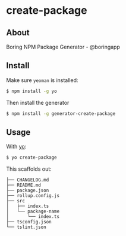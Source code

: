 # create-package

## About

Boring NPM Package Generator - @boringapp

## Install

Make sure `yeoman` is installed:

```sh
$ npm install -g yo
```

Then install the generator

```sh
$ npm install -g generator-create-package
```

## Usage

With [yo](https://github.com/yeoman/yo):

```sh
$ yo create-package
```

This scaffolds out:
```
├── CHANGELOG.md
├── README.md
├── package.json
├── rollup.config.js
├── src
│   ├── index.ts
│   └── package-name
│       └── index.ts
├── tsconfig.json
└── tslint.json
```